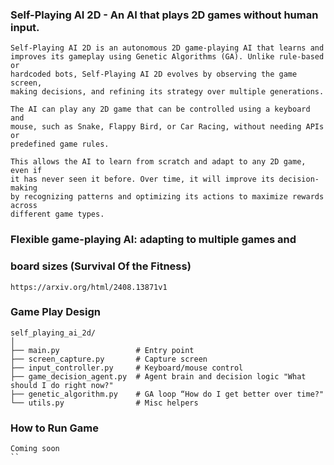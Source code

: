 ### Self-Playing AI 2D - An AI that plays 2D games without human input.
```
Self-Playing AI 2D is an autonomous 2D game-playing AI that learns and 
improves its gameplay using Genetic Algorithms (GA). Unlike rule-based or 
hardcoded bots, Self-Playing AI 2D evolves by observing the game screen, 
making decisions, and refining its strategy over multiple generations.

The AI can play any 2D game that can be controlled using a keyboard and 
mouse, such as Snake, Flappy Bird, or Car Racing, without needing APIs or 
predefined game rules.

This allows the AI to learn from scratch and adapt to any 2D game, even if 
it has never seen it before. Over time, it will improve its decision-making 
by recognizing patterns and optimizing its actions to maximize rewards across 
different game types.
```

### Flexible game-playing AI: adapting to multiple games and 
### board sizes (Survival Of the Fitness)
```
https://arxiv.org/html/2408.13871v1
```

### Game Play Design
```
self_playing_ai_2d/
│
├── main.py                 # Entry point
├── screen_capture.py       # Capture screen
├── input_controller.py     # Keyboard/mouse control
├── game_decision_agent.py  # Agent brain and decision logic "What should I do right now?"
├── genetic_algorithm.py    # GA loop “How do I get better over time?"
└── utils.py                # Misc helpers

```

### How to Run Game
```
Coming soon
``